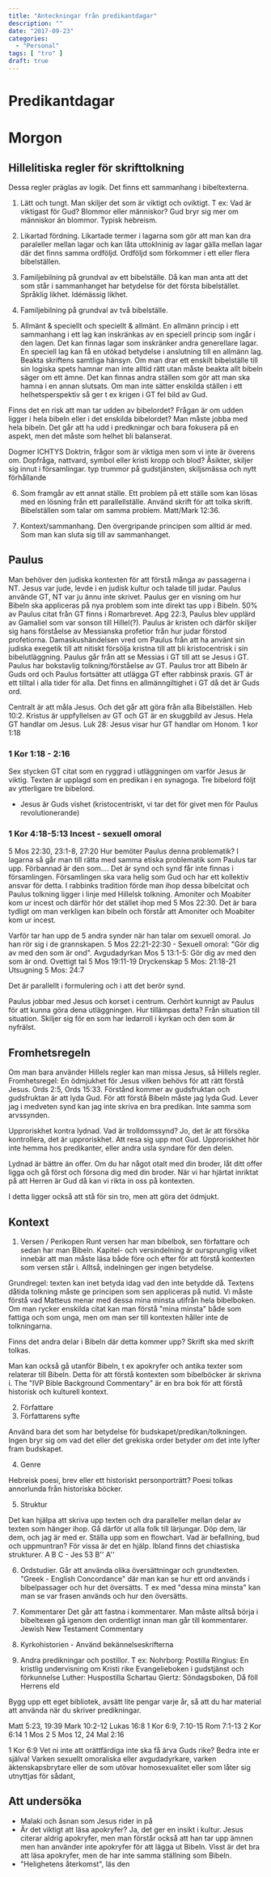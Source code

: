 ```yaml
---
title: "Anteckningar från predikantdagar"
description: ""
date: "2017-09-23"
categories:
  - "Personal"
tags: [ "tro" ]
draft: true
---
```


# Predikantdagar

# Morgon

## Hillelitiska regler för skrifttolkning

Dessa regler präglas av logik. Det finns ett sammanhang i bibeltexterna. 

1. Lätt och tungt. Man skiljer det som är viktigt och oviktigt. T ex: Vad är viktigast för Gud? Blommor eller människor? Gud bryr sig mer om människor än blommor. Typisk hebreism.

2. Likartad fördning. Likartade termer i lagarna som gör att man kan dra paraleller mellan lagar och kan låta uttoklninig av lagar gälla mellan lagar där det finns samma ordföljd. Ordföljd som förkommer i ett eller flera bibelställen.

3. Familjebilning på grundval av ett bibelställe.  Då kan man anta att det som står i sammanhanget har betydelse för det första bibelstället. Språklig likhet. Idémässig likhet.

4. Familjebilning på grundval av två bibelställe.

5. Allmänt & speciellt och speciellt & allmänt. En allmänn princip i ett sammanhang i ett lag kan inskränkas av en speciell princip som ingår i den lagen. Det kan finnas lagar som inskränker andra generellare lagar. En speciell lag kan få en utökad betydelse i anslutning till en allmänn lag. Beakta skriftens samtliga hänsyn. Om man drar ett enskilt bibelställe till sin logiska spets hamnar man inte alltid rätt utan måste beakta allt bibeln säger om ett ämne. Det kan finnas andra ställen som gör att man ska hamna i en annan slutsats. Om man inte sätter enskilda ställen i ett helhetsperspektiv så ger t ex krigen i GT fel bild av Gud.

Finns det en risk att man tar udden av bibelordet? Frågan är om udden ligger i hela bibeln eller i det enskilda bibelordet? Man måste jobba med hela bibeln. Det går att ha udd i predkningar och bara fokusera på en aspekt, men det måste som helhet bli balanserat.

Dogmer ICHTYS
Doktrin, frågor som är viktiga men som vi inte är överens om. Dopfråga, nattvard, symbol eller kristi kropp och blod?
Åsikter, skiljer sig innut i församlingar. typ trummor på gudstjänsten, skiljsmässa och nytt förhållande

6. Som framgår av ett annat ställe. Ett problem på ett ställe som kan lösas med en lösning från ett parallellställe. Använd skrift för att tolka skrift. Bibelställen som talar om samma problem. Matt/Mark 12:36.

7. Kontext/sammanhang. Den övergripande principen som alltid är med. Som man kan sluta sig till av sammanhanget.

## Paulus

Man behöver den judiska kontexten för att förstå många av passagerna i NT. Jesus var jude, levde i en judisk kultur och talade till judar. Paulus använde GT, NT var ju ännu inte skrivet. Paulus ger en visning om hur Bibeln ska appliceras på nya problem som inte direkt tas upp i Bibeln. 50% av Paulus citat från GT finns i Romarbrevet. Apg 22:3, Paulus blev upplärd av Gamaliel som var sonson till Hillel(?). Paulus är kristen och därför skiljer sig hans förståelse av Messianska profetior från hur judar förstod profetiorna. Damaskushändelsen vred om Paulus från att ha använt sin judiska exegetik till att nitiskt försölja kristna till att bli kristocentrisk i sin bibelutläggning. Paulus går från att se Messias i GT till att se Jesus i GT. Paulus har bokstavlig tolkning/förståelse av GT. Paulus tror att Bibeln är Guds ord och Paulus fortsätter att utlägga GT efter rabbinsk praxis. GT är ett tilltal i alla tider för alla. Det finns en allmänngiltighet i GT då det är Guds ord.

Centralt är att måla Jesus. Och det går att göra från alla Bibelställen. Heb 10:2. Kristus är uppfyllelsen av GT och GT är en skuggbild av Jesus. Hela GT handlar om Jesus. Luk 28: Jesus visar hur GT handlar om Honom. 1 kor 1:18

### 1 Kor 1:18 - 2:16
Sex stycken GT citat som en ryggrad i utläggningen om varför Jesus är viktig. Texten är upplagd som en predikan i en synagoga. Tre bibelord följt av ytterligare tre bibelord.

* Jesus är Guds vishet (kristocentriskt, vi tar det för givet men för Paulus revolutionerande)


### 1 Kor 4:18-5:13 Incest - sexuell omoral
5 Mos 22:30, 23:1-8, 27:20
Hur bemöter Paulus denna problematik? I lagarna så går man till rätta med samma etiska problematik som Paulus tar upp. Förbannad är den som.... Det är synd och synd får inte finnas i församlingen. Församlingen ska vara helig som Gud och har ett kollektiv ansvar för detta. I rabbinks tradition förde man ihop dessa bibelcitat och Paulus tolkning ligger i linje med Hillelsk tolkning. Amoniter och Moabiter kom ur incest och därför hör det stället ihop med 5 Mos 22:30. Det är bara tydligt om man verkligen kan bibeln och förstår att Amoniter och Moabiter kom ur incest.

Varför tar han upp de 5 andra synder när han talar om sexuell omoral. Jo han rör sig i de grannskapen. 5 Mos 22:21-22:30 - Sexuell omoral: "Gör dig av med den som är ond".
Avgudadyrkan Mos 5 13:1-5: Gör dig av med den som är ond.
Ovettigt tal 5 Mos 19:11-19
Dryckenskap 5 Mos: 21:18-21
Utsugning 5 Mos: 24:7

Det är parallellt i formulering och i att det berör synd.

Paulus jobbar med Jesus och korset i centrum. Oerhört kunnigt av Paulus för att kunna göra dena utläggningen. Hur tillämpas detta? Från situation till situation. Skiljer sig för en som har ledarroll i kyrkan och den som är nyfrälst.

## Fromhetsregeln

Om man bara använder Hillels regler kan man missa Jesus, så Hillels regler. Fromhetsregel: En ödmjukhet för Jesus vilken behövs för att rätt förstå Jesus. Ords 2:5, Ords 15:33. Förstånd kommer av gudsfruktan och gudsfruktan är att lyda Gud. För att förstå Bibeln måste jag lyda Gud. Lever jag i medveten synd kan jag inte skriva en bra predikan. Inte samma som arvssynden.

Upproriskhet kontra lydnad. Vad är trolldomssynd? Jo, det är att försöka kontrollera, det är upproriskhet. Att resa sig upp mot Gud. Upproriskhet hör inte hemma hos predikanter, eller andra usla syndare för den delen.

Lydnad är bättre än offer. Om du har något otalt med din broder, låt ditt offer ligga och gå först och försona dig med din broder. När vi har hjärtat inriktat på att Herren är Gud då kan vi rikta in oss på kontexten.

I detta ligger också att stå för sin tro, men att göra det ödmjukt.

## Kontext

1. Versen / Perikopen
Runt versen har man bibelbok, sen författare och sedan har man Bibeln. Kapitel- och versindelning är oursprunglig vilket innebär att man måste läsa både före och efter för att förstå kontexten som versen står i. Alltså, indelningen ger ingen betydelse.

Grundregel: texten kan inet betyda idag vad den inte betydde då. Textens dåtida tolkning måste ge principen som sen appliceras på nutid. Vi måste förstå vad Matteus menar med dessa mina minsta utifrån hela bibelboken. Om man rycker enskilda citat kan man förstå "mina minsta" både som fattiga och som unga, men om man ser till kontexten håller inte de tolkningarna.

Finns det andra delar i Bibeln där detta kommer upp? Skrift ska med skrift tolkas.

Man kan också gå utanför Bibeln, t ex apokryfer och antika texter som relaterar till Bibeln. Detta för att förstå kontexten som bibelböcker är skrivna i. The "IVP Bible Background Commentary" är en bra bok för att förstå historisk och kulturell kontext. 

2. Författare
3. Författarens syfte

Använd bara det som har betydelse för budskapet/predikan/tolkningen. Ingen bryr sig om vad det eller det grekiska order betyder *om* det inte lyfter fram budskapet.

4. Genre

Hebreisk poesi, brev eller ett historiskt personporträtt? Poesi tolkas annorlunda från historiska böcker.

5. Struktur

Det kan hjälpa att skriva upp texten och dra paralleller mellan delar av texten som hänger ihop. Gå därför ut alla folk till lärjungar. Döp dem, lär dem, och jag är med er. Ställa upp som en flowchart. Vad är befallning, bud och uppmuntran? För vissa är det en hjälp. Ibland finns det chiastiska strukturer.
A
    B
        C - Jes 53
    B''
A'' 

6. Ordstudier. Går att använda olika översättningar och grundtexten. "Greek - English Concordance" där man kan se hur ett ord används i bibelpassager och hur det översätts. T ex med "dessa mina minsta" kan man se var frasen används och hur den översätts.

7. Kommentarer
Det går att fastna i kommentarer. Man måste alltså börja i bibeltexen gå igenom den ordentligt innan man går till kommentarer.
Jewish New Testament Commentary

8. Kyrkohistorien - Använd bekännelseskrifterna

9. Andra predikningar och postillor.
T ex:
Nohrborg: Postilla
Ringius: En kristlig undervisning om Kristi rike
Evangelieboken i gudstjänst och förkunnelse
Luther: Huspostilla
Schartau
Giertz: Söndagsboken, Då föll Herrens eld

Bygg upp ett eget bibliotek, avsätt lite pengar varje år, så att du har material att använda när du skriver predikningar.

Matt 5:23, 19:39
Mark 10:2-12
Lukas 16:8
1 Kor 6:9, 7:10-15
Rom 7:1-13
2 Kor 6:14
1 Mos 2
5 Mos 12, 24
Mal 2:16

1 Kor 6:9
Vet ni inte att orättfärdiga inte ska få ärva Guds rike? Bedra inte er själva! Varken sexuellt omoraliska eller avgudadyrkare, varken äktenskapsbrytare eller de som utövar homosexualitet eller som låter sig utnyttjas för sådant,

## Att undersöka

* Malaki och åsnan som Jesus rider in på
* Är det viktigt att läsa apokryfer? Ja, det ger en insikt i kultur. Jesus citerar aldrig apokryfer, men man förstår också att han tar upp ämnen men han använder inte apokryfer för att lägga ut Bibeln. Visst är det bra att läsa apokryfer, men de har inte samma ställning som Bibeln.
* "Helighetens återkomst", läs den